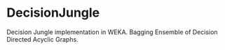 # DecisionJungle
Decision Jungle implementation in WEKA. Bagging Ensemble of Decision Directed Acyclic Graphs.
